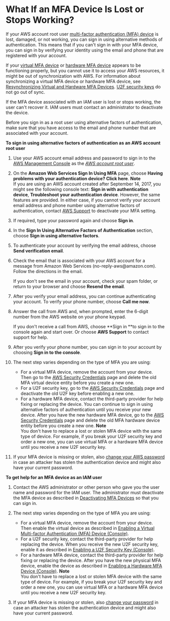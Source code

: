 # What If an MFA Device Is Lost or Stops Working?<a name="id_credentials_mfa_lost-or-broken"></a>

If your AWS account root user [multi\-factor authentication \(MFA\) device](id_credentials_mfa.md) is lost, damaged, or not working, you can sign in using alternative methods of authentication\. This means that if you can't sign in with your MFA device, you can sign in by verifying your identity using the email and phone that are registered with your account\. 

If your [virtual MFA device](id_credentials_mfa_enable_virtual.md) or [hardware MFA device](id_credentials_mfa_enable_physical.md) appears to be functioning properly, but you cannot use it to access your AWS resources, it might be out of synchronization with AWS\. For information about synchronizing a virtual MFA device or hardware MFA device, see [Resynchronizing Virtual and Hardware MFA Devices](id_credentials_mfa_sync.md)\. [U2F security keys](id_credentials_mfa_enable_u2f.md) do not go out of sync\.

If the MFA device associated with an IAM user is lost or stops working, the user can't recover it\. IAM users must contact an administrator to deactivate the device\.

Before you sign in as a root user using alternative factors of authentication, make sure that you have access to the email and phone number that are associated with your account\.

**To sign in using alternative factors of authentication as an AWS account root user**

1. Use your AWS account email address and password to sign in to the [AWS Management Console](https://console.aws.amazon.com/) as the *[AWS account root user](https://docs.aws.amazon.com/IAM/latest/UserGuide/id_root-user.html)*\.

1. On the **Amazon Web Services Sign In Using MFA** page, choose **Having problems with your authentication device? Click here**\.
**Note**  
If you are using an AWS account created after September 14, 2017, you might see the following console text: **Sign in with authentication device**, **Troubleshoot your authentication device**\. However, the same features are provided\. In either case, if you cannot verify your account email address and phone number using alternative factors of authentication, contact [AWS Support](https://aws.amazon.com/forms/aws-mfa-support) to deactivate your MFA setting\.

1. If required, type your password again and choose **Sign in**\.

1. In the **Sign In Using Alternative Factors of Authentication** section, choose **Sign in using alternative factors**\.

1. To authenticate your account by verifying the email address, choose **Send verification email**\. 

1. Check the email that is associated with your AWS account for a message from Amazon Web Services \(no\-reply\-aws@amazon\.com\)\. Follow the directions in the email\.

   If you don't see the email in your account, check your spam folder, or return to your browser and choose **Resend the email**\.

1. After you verify your email address, you can continue authenticating your account\. To verify your phone number, choose **Call me now**\.

1. Answer the call from AWS and, when prompted, enter the 6\-digit number from the AWS website on your phone keypad\. 

   If you don't receive a call from AWS, choose **Sign in **to sign in to the console again and start over\. Or choose **AWS Support** to contact support for help\.

1. After you verify your phone number, you can sign in to your account by choosing **Sign in to the console**\.

1. The next step varies depending on the type of MFA you are using:
   + For a virtual MFA device, remove the account from your device\. Then go to the [AWS Security Credentials](https://console.aws.amazon.com/iam/home?#security_credential) page and delete the old MFA virtual device entity before you create a new one\.
   + For a U2F security key, go to the [AWS Security Credentials](https://console.aws.amazon.com/iam/home?#security_credential) page and deactivate the old U2F key before enabling a new one\.
   + For a hardware MFA device, contact the third\-party provider for help fixing or replacing the device\. You can continue to sign in using alternative factors of authentication until you receive your new device\. After you have the new hardware MFA device, go to the [AWS Security Credentials](https://console.aws.amazon.com/iam/home?#security_credential) page and delete the old MFA hardware device entity before you create a new one\.
**Note**  
You don't have to replace a lost or stolen MFA device with the same type of device\. For example, if you break your U2F security key and order a new one, you can use virtual MFA or a hardware MFA device until you receive a new U2F security key\.

1. If your MFA device is missing or stolen, also [change your AWS password](id_credentials_passwords_change-root.md) in case an attacker has stolen the authentication device and might also have your current password\.

**To get help for an MFA device as an IAM user**

1. Contact the AWS administrator or other person who gave you the user name and password for the IAM user\. The administrator must deactivate the MFA device as described in [Deactivating MFA Devices](id_credentials_mfa_disable.md) so that you can sign in\.

1. The next step varies depending on the type of MFA you are using:
   + For a virtual MFA device, remove the account from your device\. Then enable the virtual device as described in [Enabling a Virtual Multi\-factor Authentication \(MFA\) Device \(Console\)](id_credentials_mfa_enable_virtual.md)\.
   + For a U2F security key, contact the third\-party provider for help replacing the device\. When you receive the new U2F security key, enable it as described in [Enabling a U2F Security Key \(Console\)](id_credentials_mfa_enable_u2f.md)\.
   + For a hardware MFA device, contact the third\-party provider for help fixing or replacing the device\. After you have the new physical MFA device, enable the device as described in [Enabling a Hardware MFA Device \(Console\)](id_credentials_mfa_enable_physical.md)\.
**Note**  
You don't have to replace a lost or stolen MFA device with the same type of device\. For example, if you break your U2F security key and order a new one, you can use virtual MFA or a hardware MFA device until you receive a new U2F security key\.

1. If your MFA device is missing or stolen, also [change your password](id_credentials_passwords_user-change-own.md) in case an attacker has stolen the authentication device and might also have your current password\.